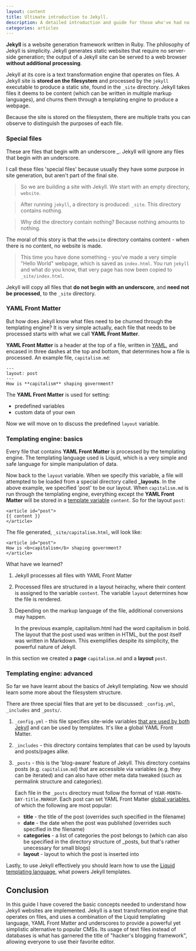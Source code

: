 ```yaml
---
layout: content
title: Ultimate introduction to Jekyll.
description: A detailed introduction and guide for those who've had no prior experience with Jekyll. The missing tutorial. 
categories: articles
---
```

**Jekyll** is a website generation framework written in Ruby. The philosophy of Jekyll is simplicity. Jekyll generates static websites that require no server-side generation; the output of a Jekyll site can be served to a web browser **without additional processing**.

Jekyll at its core is a text transformation engine that operates on files. A Jekyll site is **stored on the filesystem** and processed by the `jekyll` executable to produce a static site, found in the `_site` directory. Jekyll takes files it deems to be content (which can be written in multiple markup languages), and churns them through a templating engine to produce a webpage. 

Because the site is stored on the filesystem, there are multiple traits you can observe to distinguish the purposes of each file. 

### Special files
These are files that begin with an underscore *_*. Jekyll will ignore any files that begin with an underscore. 

I call these files 'special files' because usually they have some purpose in site generation, but aren't part of the final site.

> So we are building a site with Jekyll. We start with an empty directory, `website`. 

> After running `jekyll`, a directory is produced: `_site`. This directory contains nothing.

> Why did the directory contain nothing? Because nothing amounts to nothing. 

The moral of this story is that the `website` directory contains content - when there is no content, no website is made. 

> This time you have done something - you've made a very simple "Hello World" webpage, which is saved as `index.html`. You run `jekyll` and what do you know, that very page has now been copied to `_site/index.html`. 

Jekyll will copy all files that **do not begin with an underscore**, and **need not be processed**, to the `_site` directory. 

### YAML Front Matter
But how does Jekyll know what files need to be churned through the templating engine? It is very simple actually, each file that needs to be processed starts with what we call **YAML Front Matter**. 

**YAML Front Matter** is a header at the top of a file, written in [YAML](https://en.wikipedia.org/wiki/YAML), and encased in three dashes at the top and bottom, that determines how a file is processed. An example file, `capitalism.md`:

	---
	layout: post
	---
	How is **capitalism** shaping government?

The **YAML Front Matter** is used for setting:

* predefined variables
* custom data of your own

Now we will move on to discuss the predefined `layout` variable. 

### Templating engine: basics
Every file that contains **YAML Front Matter** is processed by the templating engine. The templating language used is Liquid, which is a very simple and safe language for simple manipulation of data. 

Now back to the `layout` variable. When we specify this variable, a file will attempted to be loaded from a special directory called **_layouts**. In the above example, we specified 'post' to be our layout. When `capitalism.md` is run through the templating engine, everything except the **YAML Front Matter** will be stored in a [template variable](https://github.com/mojombo/jekyll/wiki/Template-Data) `content`. So for the layout `post`:

	<article id="post">
	{{ content }}
	</article>

The file generated, `_site/capitalism.html`, will look like:

	<article id="post">
	How is <b>capitalism</b> shaping government?
	</article>

What have we learned?

1. Jekyll processes all files with YAML Front Matter
2. Processed files are structured in a layout heirachy, where their content is assigned to the variable `content`. The variable `layout` determines how the file is rendered. 
3. Depending on the markup language of the file, additional conversions may happen. 

   In the previous example, capitalism.html had the word capitalism in bold. The layout that the post used was written in HTML, but the post itself was written in Markdown. This exemplifies despite its simplicity, the powerful nature of Jekyll.

In this section we created a **page** `capitalism.md` and a **layout** `post`.

### Templating engine: advanced
So far we have learnt about the basics of Jekyll templating. Now we should learn some more about the filesystem structure.

There are three special files that are yet to be discussed: `_config.yml`, `_includes` and `_posts/`. 

1. `_config.yml` - this file specifies site-wide variables [that are used by both Jekyll](https://github.com/mojombo/jekyll/wiki/Configuration) and can be used by templates. It's like a global YAML Front Matter. 
2. `_includes` - this directory contains templates that can be used by layouts and posts/pages alike. 
3. `_posts` - this is the 'blog-aware' feature of Jekyll. This directory contains posts (e.g. `capitalism.md`) that are accessible via variables (e.g. they can be iterated) and can also have other meta data tweaked (such as permalink structure and categories). 

   Each file in the `_posts` directory must follow the format of `YEAR-MONTH-DAY-title.MARKUP`. Each post can set YAML Front Matter [global variables](https://github.com/mojombo/jekyll/wiki/YAML-Front-Matter), of which the following are most popular:
   
   * **title** - the title of the post (overrides such specified in the filename)
   * **date** - the date when the post was published (overrides such specified in the filename)
   * **categories** - a list of categories the post belongs to (which can also be specified in the directory structure of _posts, but that's rather unecessary for small blogs)
   * **layout** - layout to which the post is inserted into

Lastly, to use Jekyll effectively you should learn how to use the [Liquid templating language](https://github.com/shopify/liquid/wiki/liquid-for-designers), what powers Jekyll templates.

## Conclusion
In this guide I have covered the basic concepts needed to understand how Jekyll websites are implemented. Jekyll is a text transformation engine that operates on files, and uses a combination of the Liquid templating language, YAML Front Matter and underscores to provide a powerful yet simplistic alternative to popular CMSs. Its usage of text files instead of databases is what has garnered the title of "hacker's blogging framework", allowing everyone to use their favorite editor. 
